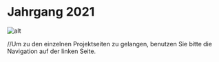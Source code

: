 # Jahrgang 2021

![alt](t4g_group_2021.jpeg)

//Um zu den einzelnen Projektseiten zu gelangen, benutzen Sie bitte die Navigation auf der linken Seite.


